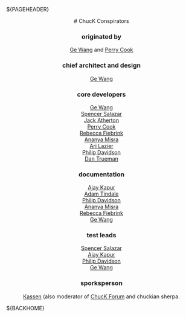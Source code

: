 ${PAGEHEADER}
<center>
# ChucK Conspirators

### originated by 

[Ge Wang](http://ccrma.stanford.edu/~ge/) and 
[Perry Cook](http://www.cs.princeton.edu/~prc/)

### chief architect and design

[Ge Wang](http://ccrma.stanford.edu/~ge/)

### core developers

[Ge Wang]("http://ccrma.stanford.edu/~ge/)  
[Spencer Salazar](http://ccrma.stanford.edu/~spencer/)  
[Jack Atherton](http://ccrma.stanford.edu/~lja/)  
[Perry Cook](http://www.cs.princeton.edu/~prc/)  
[Rebecca Fiebrink](http://www.cs.princeton.edu/~fiebrink/)  
[Ananya Misra](http://www.cs.princeton.edu/~amisra/)  
[Ari Lazier](http://www.cs.princeton.edu/~alazier/)  
[Philip Davidson](http://veldt.lobitlandscapes.org/)  
[Dan Trueman](http://music.princeton.edu/~dan/)  

### documentation

[Ajay Kapur](http://www.ajaykapur.com/)  
[Adam Tindale](http://web.uvic.ca/~art/)  
[Philip Davidson](http://veldt.lobitlandscapes.org/)  
[Ananya Misra](http://www.cs.princeton.edu/~amisra/)  
[Rebecca Fiebrink](http://www.cs.princeton.edu/~fiebrink/)  
[Ge Wang](http://ccrma.stanford.edu/~ge/)  

### test leads

[Spencer Salazar](http://ccrma.stanford.edu/~spencer/)  
[Ajay Kapur](http://www.ajaykapur.com/)  
[Philip Davidson](http://veldt.lobitlandscapes.org/)  
[Ge Wang](http://ccrma.stanford.edu/~ge/)  

### sporksperson

[Kassen](http://bottomfeeder.ca/top/) (also moderator of 
[ChucK Forum](href="http://electro-music.com/forum/forum-140.html) and 
chuckian sherpa.

</center>

${BACKHOME}